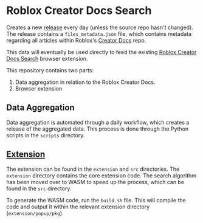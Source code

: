 # Roblox Creator Docs Search

Creates a new [release](https://github.com/Sleitnick/rbx-doc-search/releases/latest) every day (unless the source repo hasn't changed). The release contains a `files_metadata.json` file, which contains metadata regarding all articles within Roblox's [Creator Docs](https://github.com/Roblox/creator-docs) repo.

This data will eventually be used directly to feed the existing [Roblox Creator Docs Search](https://chrome.google.com/webstore/detail/roblox-devhub-search/mejgpalbcgoooijaoomkcmcjeihhlehf) browser extension.

This repository contains two parts:

1. Data aggregation in relation to the Roblox Creator Docs.
2. Browser extension

## Data Aggregation

Data aggregation is automated through a daily workflow, which creates a release of the aggregated data. This process is done through the Python scripts in the `scripts` directory.

## [Extension](https://chrome.google.com/webstore/detail/roblox-devhub-search/mejgpalbcgoooijaoomkcmcjeihhlehf)

The extension can be found in the `extension` and `src` directories. The `extension` directory contains the core extension code. The search algorithm has been moved over to WASM to speed up the process, which can be found in the `src` directory.

To generate the WASM code, run the `build.sh` file. This will compile the code and output it within the relevant extension directory (`extension/popup/pkg`).
